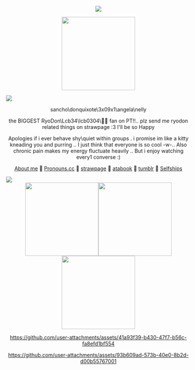 <p align=center>
 <img src=https://64.media.tumblr.com/defa4e9b55199a7041b2c1d965fab97c/e450ce264d708279-29/s1280x1920/0558b7d42c6a8090eed16903c9415663d8154003.pnj>
</p>
<p align=center>
<img src=https://github.com/user-attachments/assets/87058d37-49c9-4ea6-be90-023b25fc36bb width=200 height=200>
</p> <img src=https://github.com/user-attachments/assets/8bbdaed8-a9d0-43e3-8ce1-7f81b50e9dd9>
<div align=center>
 
  sancho\donquixote\3x09x1\angela\nelly

the BIGGEST RyoDon\Lcb34\lcb0304\🚬🎠 fan on PT!!.. plz send me ryodon related things on strawpage :3 I'll be so Happy
 
  Apologies if i ever behave shy\quiet within groups . i promise im like a kitty kneading you and purring .. I just think that everyone is so cool -w-.. Also chronic pain makes my energy fluctuate heavily .. But i enjoy watching every1 converse :)

   [About me](https://stellular.net/LCB34) 🧹
   [Pronouns.cc](https://pronouns.cc/@3x09x1) 🪻
    [strawpage](https://lcb34.straw.page/) 🧹
    [atabook](https://lcb34.atabook.org/) 🪻
    [tumblr](https://3x09x1.tumblr.com/?source=share) 🧹
    [Selfships](https://docs.google.com/spreadsheets/d/1-EU5Tw7m-dFdLTFfKA0BA86avOmRTfVgRsw-BfhHVnk/edit?usp=drivesdk)
</div>

<img src=https://github.com/user-attachments/assets/ad705d59-d3f0-4d5d-aa96-7ac40651e9d2>

<div align=center>
<img src=https://github.com/user-attachments/assets/97dddc82-98e8-40c7-ab8e-e96159486bdd width=200><img src=https://github.com/user-attachments/assets/d3310e15-3ecc-4b26-bbca-881299a1a008 width=200 height=200><img src=https://github.com/user-attachments/assets/a0acdc57-0365-4f4b-b5e5-6b1bf002444f width=200 height=200>


https://github.com/user-attachments/assets/41a93f39-b430-47f7-b56c-fa8efd1bf554

https://github.com/user-attachments/assets/93b609ad-573b-40e0-8b2d-d00b55767001




</div>

